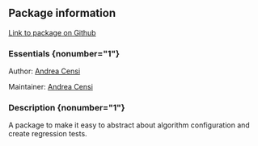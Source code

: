 <div id='easy_regression-autogenerated' markdown='1'>


<!-- do not edit this file, autogenerated -->

## Package information 

[Link to package on Github](github:org=duckietown,repo=Software,path=00-infrastructure/easy_regression,branch=master)

### Essentials {nonumber="1"}

Author: [Andrea Censi](mailto:acensi@idsc.mavt.ethz.ch)

Maintainer: [Andrea Censi](mailto:acensi@idsc.mavt.ethz.ch)

### Description {nonumber="1"}


A package to make it easy to abstract about algorithm configuration
and create regression tests.
  



</div>

